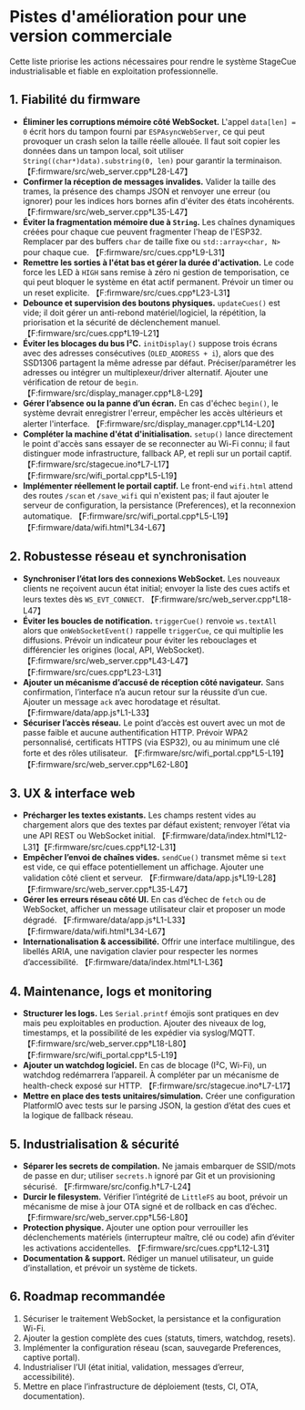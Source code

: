 # Pistes d'amélioration pour une version commerciale

Cette liste priorise les actions nécessaires pour rendre le système StageCue industrialisable et fiable en exploitation professionnelle.

## 1. Fiabilité du firmware
- **Éliminer les corruptions mémoire côté WebSocket.** L'appel `data[len] = 0` écrit hors du tampon fourni par `ESPAsyncWebServer`, ce qui peut provoquer un crash selon la taille réelle allouée. Il faut soit copier les données dans un tampon local, soit utiliser `String((char*)data).substring(0, len)` pour garantir la terminaison. 【F:firmware/src/web_server.cpp†L28-L47】
- **Confirmer la réception de messages invalides.** Valider la taille des trames, la présence des champs JSON et renvoyer une erreur (ou ignorer) pour les indices hors bornes afin d'éviter des états incohérents. 【F:firmware/src/web_server.cpp†L35-L47】
- **Éviter la fragmentation mémoire due à `String`.** Les chaînes dynamiques créées pour chaque cue peuvent fragmenter l'heap de l'ESP32. Remplacer par des buffers `char` de taille fixe ou `std::array<char, N>` pour chaque cue. 【F:firmware/src/cues.cpp†L9-L31】
- **Remettre les sorties à l'état bas et gérer la durée d'activation.** Le code force les LED à `HIGH` sans remise à zéro ni gestion de temporisation, ce qui peut bloquer le système en état actif permanent. Prévoir un timer ou un reset explicite. 【F:firmware/src/cues.cpp†L23-L31】
- **Debounce et supervision des boutons physiques.** `updateCues()` est vide; il doit gérer un anti-rebond matériel/logiciel, la répétition, la priorisation et la sécurité de déclenchement manuel. 【F:firmware/src/cues.cpp†L19-L21】
- **Éviter les blocages du bus I²C.** `initDisplay()` suppose trois écrans avec des adresses consécutives (`OLED_ADDRESS + i`), alors que des SSD1306 partagent la même adresse par défaut. Préciser/paramétrer les adresses ou intégrer un multiplexeur/driver alternatif. Ajouter une vérification de retour de `begin`. 【F:firmware/src/display_manager.cpp†L8-L29】
- **Gérer l’absence ou la panne d’un écran.** En cas d'échec `begin()`, le système devrait enregistrer l'erreur, empêcher les accès ultérieurs et alerter l'interface. 【F:firmware/src/display_manager.cpp†L14-L20】
- **Compléter la machine d'état d'initialisation.** `setup()` lance directement le point d'accès sans essayer de se reconnecter au Wi-Fi connu; il faut distinguer mode infrastructure, fallback AP, et repli sur un portail captif. 【F:firmware/src/stagecue.ino†L7-L17】【F:firmware/src/wifi_portal.cpp†L5-L19】
- **Implémenter réellement le portail captif.** Le front-end `wifi.html` attend des routes `/scan` et `/save_wifi` qui n'existent pas; il faut ajouter le serveur de configuration, la persistance (Preferences), et la reconnexion automatique. 【F:firmware/src/wifi_portal.cpp†L5-L19】【F:firmware/data/wifi.html†L34-L67】

## 2. Robustesse réseau et synchronisation
- **Synchroniser l’état lors des connexions WebSocket.** Les nouveaux clients ne reçoivent aucun état initial; envoyer la liste des cues actifs et leurs textes dès `WS_EVT_CONNECT`. 【F:firmware/src/web_server.cpp†L18-L47】
- **Éviter les boucles de notification.** `triggerCue()` renvoie `ws.textAll` alors que `onWebSocketEvent()` rappelle `triggerCue`, ce qui multiplie les diffusions. Prévoir un indicateur pour éviter les rebouclages et différencier les origines (local, API, WebSocket). 【F:firmware/src/web_server.cpp†L43-L47】【F:firmware/src/cues.cpp†L23-L31】
- **Ajouter un mécanisme d’accusé de réception côté navigateur.** Sans confirmation, l’interface n’a aucun retour sur la réussite d’un cue. Ajouter un message `ack` avec horodatage et résultat. 【F:firmware/data/app.js†L1-L33】
- **Sécuriser l’accès réseau.** Le point d’accès est ouvert avec un mot de passe faible et aucune authentification HTTP. Prévoir WPA2 personnalisé, certificats HTTPS (via ESP32), ou au minimum une clé forte et des rôles utilisateur. 【F:firmware/src/wifi_portal.cpp†L5-L19】【F:firmware/src/web_server.cpp†L62-L80】

## 3. UX & interface web
- **Précharger les textes existants.** Les champs restent vides au chargement alors que des textes par défaut existent; renvoyer l’état via une API REST ou WebSocket initial. 【F:firmware/data/index.html†L12-L31】【F:firmware/src/cues.cpp†L12-L31】
- **Empêcher l’envoi de chaînes vides.** `sendCue()` transmet même si `text` est vide, ce qui efface potentiellement un affichage. Ajouter une validation côté client et serveur. 【F:firmware/data/app.js†L19-L28】【F:firmware/src/web_server.cpp†L35-L47】
- **Gérer les erreurs réseau côté UI.** En cas d’échec de `fetch` ou de WebSocket, afficher un message utilisateur clair et proposer un mode dégradé. 【F:firmware/data/app.js†L1-L33】【F:firmware/data/wifi.html†L34-L67】
- **Internationalisation & accessibilité.** Offrir une interface multilingue, des libellés ARIA, une navigation clavier pour respecter les normes d’accessibilité. 【F:firmware/data/index.html†L1-L36】

## 4. Maintenance, logs et monitoring
- **Structurer les logs.** Les `Serial.printf` émojis sont pratiques en dev mais peu exploitables en production. Ajouter des niveaux de log, timestamps, et la possibilité de les expédier via syslog/MQTT. 【F:firmware/src/web_server.cpp†L18-L80】【F:firmware/src/wifi_portal.cpp†L5-L19】
- **Ajouter un watchdog logiciel.** En cas de blocage (I²C, Wi-Fi), un watchdog redémarrera l’appareil. À compléter par un mécanisme de health-check exposé sur HTTP. 【F:firmware/src/stagecue.ino†L7-L17】
- **Mettre en place des tests unitaires/simulation.** Créer une configuration PlatformIO avec tests sur le parsing JSON, la gestion d’état des cues et la logique de fallback réseau.

## 5. Industrialisation & sécurité
- **Séparer les secrets de compilation.** Ne jamais embarquer de SSID/mots de passe en dur; utiliser `secrets.h` ignoré par Git et un provisioning sécurisé. 【F:firmware/src/config.h†L7-L24】
- **Durcir le filesystem.** Vérifier l’intégrité de `LittleFS` au boot, prévoir un mécanisme de mise à jour OTA signé et de rollback en cas d’échec. 【F:firmware/src/web_server.cpp†L56-L80】
- **Protection physique.** Ajouter une option pour verrouiller les déclenchements matériels (interrupteur maître, clé ou code) afin d’éviter les activations accidentelles. 【F:firmware/src/cues.cpp†L12-L31】
- **Documentation & support.** Rédiger un manuel utilisateur, un guide d’installation, et prévoir un système de tickets.

## 6. Roadmap recommandée
1. Sécuriser le traitement WebSocket, la persistance et la configuration Wi-Fi.
2. Ajouter la gestion complète des cues (statuts, timers, watchdog, resets).
3. Implémenter la configuration réseau (scan, sauvegarde Preferences, captive portal).
4. Industrialiser l’UI (état initial, validation, messages d’erreur, accessibilité).
5. Mettre en place l’infrastructure de déploiement (tests, CI, OTA, documentation).
